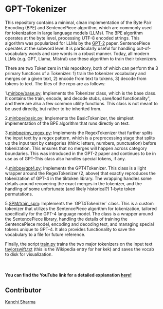 <h1>GPT-Tokenizer</h1>
<p>This repository contains a minimal, clean implementation of the Byte Pair Encoding (BPE) and SentencePiece algorithm, which are commonly used for tokenization in large language models (LLMs). The BPE algorithm operates at the byte level, processing UTF-8 encoded strings. This algorithm was popularized for LLMs by the <a href="https://d4mucfpksywv.cloudfront.net/better-language-models/language_models_are_unsupervised_multitask_learners.pdf">GPT-2</a> paper.
SentencePiece operates at the subword level.It is particularly useful for handling out-of-vocabulary words and rare words in a robust manner. Today, all modern LLMs (e.g. GPT, Llama, Mistral) use these algorithm to train their tokenizers.</p>

<p>There are two Tokenizers in this repository, both of which can perform the 3 primary functions of a Tokenizer: 1) train the tokenizer vocabulary and merges on a given text, 2) encode from text to tokens, 3) decode from tokens to text. The files of the repo are as follows:</p>

<p>1.<a href="https://github.com/tanishkaa19/GPT-Tokenizer/blob/main/minbpe/base.py">minbpe/base.py</a>: Implements the Tokenizer class, which is the base class. It contains the train, encode, and decode stubs, save/load functionality", and there are also a few common utility functions. This class is not meant to be used directly, but rather to be inherited from.</p>
<p>2.<a href="https://github.com/tanishkaa19/GPT-Tokenizer/blob/main/minbpe/basic.py">minbpe/basic.py</a>: Implements the BasicTokenizer, the simplest implementation of the BPE algorithm that runs directly on text.</p>
<p>3.<a href="https://github.com/tanishkaa19/GPT-Tokenizer/blob/main/minbpe/my_regex.py">minbpe/my_regex.py</a>: Implements the RegexTokenizer that further splits the input text by a regex pattern, which is a preprocessing stage that splits up the input text by categories (think: letters, numbers, punctuation) before tokenization. This ensures that no merges will happen across category boundaries. This was introduced in the GPT-2 paper and continues to be in use as of GPT-This class also handles special tokens, if any.</p>
<p>4.<a href="https://github.com/tanishkaa19/GPT-Tokenizer/blob/main/minbpe/gpt4.py">minbpe/gpt4.py</a>: Implements the GPT4Tokenizer. This class is a light wrapper around the RegexTokenizer (2, above) that exactly reproduces the tokenization of GPT-4 in the tiktoken library. The wrapping handles some details around recovering the exact merges in the tokenizer, and the handling of some unfortunate (and likely historical?) 1-byte token permutations.</p>
<p>5.<a href="https://github.com/tanishkaa19/GPT-Tokenizer/blob/main/SPM/train_spm">SPM/train_spm</a>: Implements the `GPT4Tokenizer` class. This is a custom tokenizer that utilizes the SentencePiece algorithm for tokenization, tailored specifically for the GPT-4 language model. The class is a wrapper around the SentencePiece library, handling the details of training the SentencePiece model, encoding and decoding text, and managing special tokens unique to GPT-4. It also provides functionality to save the vocabulary to a file for future reference.</p>

<p>Finally, the script <a href="https://github.com/tanishkaa19/GPT-Tokenizer/blob/main/minbpe/train.py">train.py</a> trains the two major tokenizers on the input text<a href="https://github.com/tanishkaa19/GPT-Tokenizer/blob/main/taylorswift.txt"> taylorswift.txt</a> (this is the Wikipedia entry for her kek) and saves the vocab to disk for visualization.</p>
<br>
<h4>You can find the YouTube link for a detailed explanation <a href="https://youtu.be/g82MlcU60Iw?si=whNyR1r2u3MoN5L8">here!</a></h4>
<h2>Contributor</h2>
<a href="https://github.com/KanchiSharma13">Kanchi Sharma</a>


